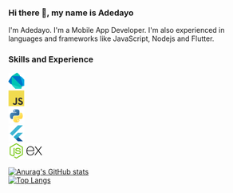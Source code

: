 ### Hi there 👋, my name is Adedayo
I'm Adedayo. I'm a Mobile App Developer. I'm also experienced in languages and frameworks like JavaScript, Nodejs and Flutter.

### Skills and Experience

<a style="text-decoration: none;" href="https://dart.dev/"> <img src="https://github.com/devicons/devicon/blob/master/icons/dart/dart-original.svg" alt="dart" width="32" height="32" /></a>	
<a style="text-decoration: none;" href="https://developer.mozilla.org/en-US/docs/Web/JavaScript"> <img src="https://raw.githubusercontent.com/devicons/devicon/master/icons/javascript/javascript-original.svg" alt="javascript" width="32" height="32" /></a>	
<a style="text-decoration: none;" href="https://www.python.org/"> <img src="https://github.com/devicons/devicon/blob/00f02ef57fb7601fd1ddcc2fe6fe670fef3ae3e4/icons/python/python-original.svg" alt="python" width="32" height="32" /></a>	
<a style="text-decoration: none;" href="https://flutter.dev/"> <img src="https://github.com/devicons/devicon/blob/00f02ef57fb7601fd1ddcc2fe6fe670fef3ae3e4/icons/flutter/flutter-original.svg" alt="flutter" width="32" height="32"/></a>	
<a style="text-decoration:none" href="https://nodejs.org"> <img src="https://github.com/devicons/devicon/blob/00f02ef57fb7601fd1ddcc2fe6fe670fef3ae3e4/icons/nodejs/nodejs-original.svg" alt="nodejs" width="32" height="32" /></a>	
<a style="text-decoration: none;" href="https://expressjs.com"> <img src="https://github.com/devicons/devicon/blob/00f02ef57fb7601fd1ddcc2fe6fe670fef3ae3e4/icons/express/express-original.svg" alt="express" width="32" height="32" /></a>

[![Anurag's GitHub stats](https://github-readme-stats.vercel.app/api?username=adedayoniyi)](https://github.com/anuraghazra/github-readme-stats)
<br/>
 [![Top Langs](https://github-readme-stats.vercel.app/api/top-langs/?username=adedayoniyi&langs_count=10&hide=html,css)](https://github.com/anuraghazra/github-readme-stats)

